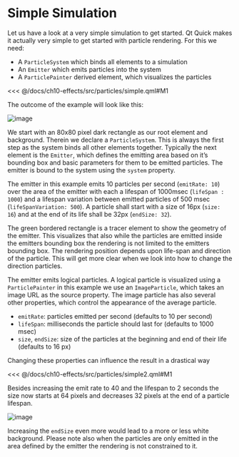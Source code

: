 # Simple Simulation

Let us have a look at a very simple simulation to get started. Qt Quick makes it actually very simple to get started with particle rendering. For this we need:


* A `ParticleSystem` which binds all elements to a simulation
* An `Emitter` which emits particles into the system
* A `ParticlePainter` derived element, which visualizes the particles

<<< @/docs/ch10-effects/src/particles/simple.qml#M1

The outcome of the example will look like this:

![image](../../ch10-effects/assets//simpleparticles.png)

We start with an 80x80 pixel dark rectangle as our root element and background. Therein we declare a `ParticleSystem`. This is always the first step as the system binds all other elements together. Typically the next element is the `Emitter`, which defines the emitting area based on it’s bounding box and basic parameters for them to be emitted particles. The emitter is bound to the system using the `system` property.

The emitter in this example emits 10 particles per second (`emitRate: 10`) over the area of the emitter with each a lifespan of 1000msec (`lifeSpan : 1000`) and a lifespan variation between emitted particles of 500 msec (`lifeSpanVariation: 500`). A particle shall start with a size of 16px (`size: 16`) and at the end of its life shall be 32px (`endSize: 32`).

The green bordered rectangle is a tracer element to show the geometry of the emitter. This visualizes that also while the particles are emitted inside the emitters bounding box the rendering is not limited to the emitters bounding box. The rendering position depends upon life-span and direction of the particle. This will get more clear when we look into how to change the direction particles.

The emitter emits logical particles. A logical particle is visualized using a `ParticlePainter` in this example we use an `ImageParticle`, which takes an image URL as the source property. The image particle has also several other properties, which control the appearance of the average particle.

* `emitRate`: particles emitted per second (defaults to 10 per second)
* `lifeSpan`: milliseconds the particle should last for (defaults to 1000 msec)
* `size`, `endSize`: size of the particles at the beginning and end of their life  (defaults to 16 px)

Changing these properties can influence the result in a drastical way

<<< @/docs/ch10-effects/src/particles/simple2.qml#M1

Besides increasing the emit rate to 40 and the lifespan to 2 seconds the size now starts at 64 pixels and decreases 32 pixels at the end of a particle lifespan.

![image](../../ch10-effects/assets//simpleparticles2.png)

Increasing the `endSize` even more would lead to a more or less white background. Please note also when the particles are only emitted in the area defined by the emitter the rendering is not constrained to it.

